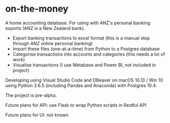 # on-the-money
A home accounting database. For using with ANZ's personal banking exports (ANZ is a New Zealand bank).
- Export banking transactions to excel format (this is a manual step through ANZ online personal banking)
- Import these files (one-at-a-time) from Python to a Postgres database
- Categorise transactions into accounts and categories (this needs a lot of work)
- Visualise transactions (I use Metabase and Power BI, not included in project)

Developing using Visual Studio Code and DBeaver on macOS 10.13 / Win 10 using Python 3.6.5 (including Pandas and Anaconda) with Postgres 10.4.

The project is pre-alpha.

Future plans for API: use Flask to wrap Python scripts in Restful API

Future plans for UI: not known

